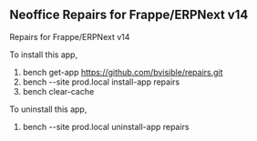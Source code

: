 ## Neoffice Repairs for Frappe/ERPNext v14

Repairs for Frappe/ERPNext v14

To install this app,

1. bench get-app https://github.com/bvisible/repairs.git
2. bench --site prod.local install-app repairs
3. bench clear-cache

To uninstall this app,

1. bench --site prod.local uninstall-app repairs
